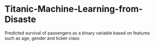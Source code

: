# Titanic-Machine-Learning-from-Disaste
Predicted survival of passengers as a binary variable based on features such as age, gender and ticket-class
